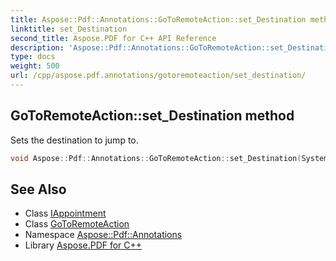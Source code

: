 ```yaml
---
title: Aspose::Pdf::Annotations::GoToRemoteAction::set_Destination method
linktitle: set_Destination
second_title: Aspose.PDF for C++ API Reference
description: 'Aspose::Pdf::Annotations::GoToRemoteAction::set_Destination method. Sets the destination to jump to in C++.'
type: docs
weight: 500
url: /cpp/aspose.pdf.annotations/gotoremoteaction/set_destination/
---
```

## GoToRemoteAction::set_Destination method


Sets the destination to jump to.

```cpp
void Aspose::Pdf::Annotations::GoToRemoteAction::set_Destination(System::SharedPtr<IAppointment> value) override
```

## See Also

* Class [IAppointment](../../iappointment/)
* Class [GoToRemoteAction](../)
* Namespace [Aspose::Pdf::Annotations](../../)
* Library [Aspose.PDF for C++](../../../)
